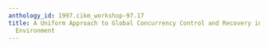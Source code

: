 ```yaml
---
anthology_id: 1997.cikm_workshop-97.17
title: A Uniform Approach to Global Concurrency Control and Recovery in Multidatabase
  Environment
---
```

